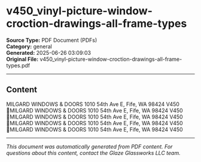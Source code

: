 ﻿# v450_vinyl-picture-window-croction-drawings-all-frame-types

**Source Type:** PDF Document (PDFs)  
**Category:** general  
**Generated:** 2025-06-26 03:09:03  
**Original File:** v450_vinyl-picture-window-croction-drawings-all-frame-types.pdf

---

## Content

MILGARD WINDOWS & DOORS
1010 54th Ave E, Fife, WA 98424
                                  V450
MILGARD WINDOWS & DOORS
1010 54th Ave E, Fife, WA 98424
                                  V450
MILGARD WINDOWS & DOORS
1010 54th Ave E, Fife, WA 98424
                                  V450
MILGARD WINDOWS & DOORS
1010 54th Ave E, Fife, WA 98424
                                  V450
MILGARD WINDOWS & DOORS
1010 54th Ave E, Fife, WA 98424
                                  V450

---

*This document was automatically generated from PDF content. For questions about this content, contact the Glaze Glassworks LLC team.*
